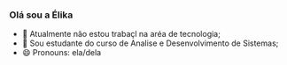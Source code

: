 ### Olá sou a  Élika 

- 🔭  Atualmente não estou trabaçl na aréa de tecnologia;
- 🌱 Sou estudante  do curso de Analise e Desenvolvimento de Sistemas;
- 😄 Pronouns: ela/dela



